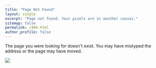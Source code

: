 ```yaml
---
title: "Page Not Found"
layout: single
excerpt: "Page not found. Your pixels are in another canvas."
sitemap: false
permalink: /404.html
author_profile: false
---
```


The page you were looking for doesn't exist. You may have mistyped the address or the page may have moved. 

![](http://blog.luojia.ren/images/app-mistakes.jpg)

<!-- Perhaps you can try searching for it below. -->

<script type="text/javascript">
  var GOOG_FIXURL_LANG = 'en';
  var GOOG_FIXURL_SITE = '{{ site.url }}'
</script>
<script type="text/javascript"
  src="//linkhelp.clients.google.com/tbproxy/lh/wm/fixurl.js">
</script>
